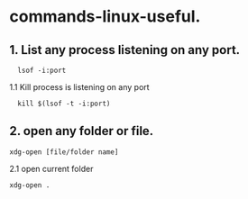 # commands-linux-useful.

## 1. List any process listening on any port. 
  ```
    lsof -i:port 
  ```
  1.1 Kill process is listening on any port
  ```
    kill $(lsof -t -i:port)
  ```
## 2. open any folder or file.
  ```
  xdg-open [file/folder name]
  ```
  2.1 open current folder
  ```
  xdg-open . 
  ```
